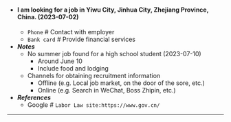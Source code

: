 - #### I am looking for a job in Yiwu City, Jinhua City, Zhejiang Province, China. (2023-07-02)
    - `Phone` # Contact with employer
    - `Bank card` # Provide financial services
- ***Notes***
    - No summer job found for a high school student (2023-07-10)
        - Around June 10
        - Include food and lodging
    - Channels for obtaining recruitment information
        - Offline (e.g. Local job market, on the door of the sore, etc.)
        - Online (e.g. Search in WeChat, Boss Zhipin, etc.)
- ***References***
    - Google # `Labor Law site:https://www.gov.cn/`
- ---
